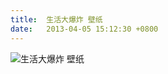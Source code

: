```yaml
---
title:  生活大爆炸 壁纸
date:   2013-04-05 15:12:30 +0800
---
```


![生活大爆炸 壁纸](https://data.yunbin.xyz/blog/2013/04/201304051512301365145950.jpg)

<!--70-->

